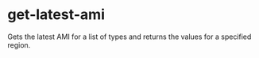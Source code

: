 # get-latest-ami
Gets the latest AMI for a list of types and returns the values for a specified region.
